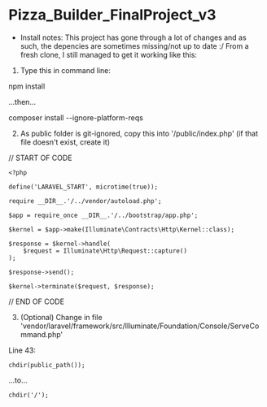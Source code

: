 # Pizza_Builder_FinalProject_v3

- Install notes:
This project has gone through a lot of changes and as such, the depencies are sometimes missing/not up to date :/
From a fresh clone, I still managed to get it working like this:

1. Type this in command line:

npm install

...then...

composer install --ignore-platform-reqs


2. As public folder is git-ignored, copy this into '/public/index.php' (if that file doesn't exist, create it)

// START OF CODE

    <?php

    define('LARAVEL_START', microtime(true));

    require __DIR__.'/../vendor/autoload.php';

    $app = require_once __DIR__.'/../bootstrap/app.php';

    $kernel = $app->make(Illuminate\Contracts\Http\Kernel::class);

    $response = $kernel->handle(
        $request = Illuminate\Http\Request::capture()
    );

    $response->send();

    $kernel->terminate($request, $response);

//  END OF CODE

3. (Optional) Change in file 'vendor/laravel/framework/src/Illuminate/Foundation/Console/ServeCommand.php'

Line 43: 

    chdir(public_path());

...to...

    chdir('/');
